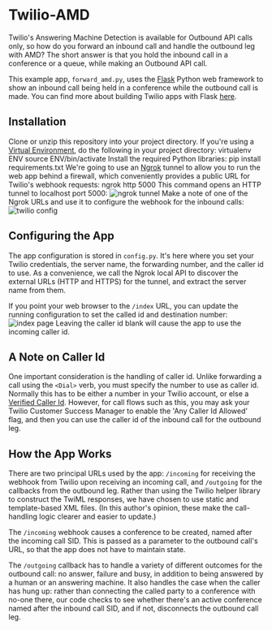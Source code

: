 # Twilio-AMD
Twilio's Answering Machine Detection is available for Outbound API calls only, so how do you forward an inbound call and handle the outbound leg with AMD?  The short answer is that you hold the inbound call in a conference or a queue, while making an Outbound API call.  

This example app, `forward_amd.py`, uses the [Flask](http://flask.pocoo.org/) Python web framework to show an inbound call being held in a conference while the outbound call is made.  You can find more about building Twilio apps with Flask [here](https://www.twilio.com/blog/2017/03/building-python-web-apps-with-flask.html).

## Installation
Clone or unzip this repository into your project directory.  If you're using a [Virtual Environment](https://virtualenv.pypa.io/en/stable/userguide/), do the following in your project directory:
    virtualenv ENV
    source ENV/bin/activate
Install the required Python libraries:
    pip install requirements.txt
We're going to use an [Ngrok](https://ngrok.com/) tunnel to allow you to run the web app behind a firewall, which conveniently provides a public URL for Twilio's webhook requests:
    ngrok http 5000
This command opens an HTTP tunnel to localhost port 5000:
![ngrok tunnel](https://user-images.githubusercontent.com/920404/32996073-f1481694-cd4b-11e7-81ea-3f8cf8af6860.png)
Make a note of one of the Ngrok URLs and use it to configure the webhook for the inbound calls:
![twilio config](https://user-images.githubusercontent.com/920404/32996465-2ab8473c-cd51-11e7-827c-396956259db8.png)

## Configuring the App
The app configuration is stored in `config.py`.  It's here where you set your Twilio credentials, the server name, the forwarding number, and the caller id to use.  As a convenience, we call the Ngrok local API to discover the external URLs (HTTP and HTTPS) for the tunnel, and extract the server name from them.  

If you point your web browser to the `/index` URL, you can update the running configuration to set the called id and destination number: ![index page](https://user-images.githubusercontent.com/920404/32999664-5f401384-cd71-11e7-9719-9e36cad6d39e.png)
Leaving the caller id blank will cause the app to use the incoming caller id.

## A Note on Caller Id
One important consideration is the handling of caller id.  Unlike forwarding a call using the `<Dial>` verb, you must specify the number to use as caller id.  Normally this has to be either a number in your Twilio account, or else a [Verified Caller Id](https://support.twilio.com/hc/en-us/articles/223180048-Adding-a-verified-outbound-caller-ID-with-Twilio).  However, for call flows such as this, you may ask your Twilio Customer Success Manager to enable the 'Any Caller Id Allowed' flag, and then you can use the caller id of the inbound call for the outbound leg.

## How the App Works
There are two principal URLs used by the app: `/incoming` for receiving the webhook from Twilio upon receiving an incoming call, and `/outgoing` for the callbacks from the outbound leg.  Rather than using the Twilio helper library to construct the TwiML responses, we have chosen to use static and template-based XML files.  (In this author's opinion, these make the call-handling logic clearer and easier to update.)

The `/incoming` webhook causes a conference to be created, named after the incoming call SID.  This is passed as a parameter to the outbound call's URL, so that the app does not have to maintain state.

The `/outgoing` callback has to handle a variety of different outcomes for the outbound call: no answer, failure and busy, in addition to being answered by a human or an answering machine.  It also handles the case when the caller has hung up: rather than connecting the called party to a conference with no-one there, our code checks to see whether there's an active conference named after the inbound call SID, and if not, disconnects the outbound call leg.
